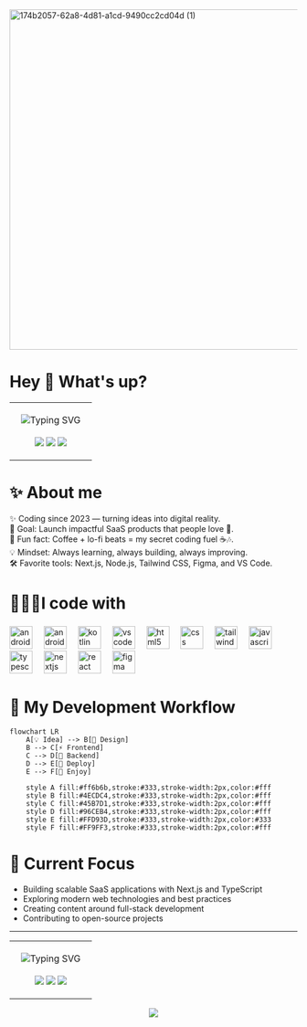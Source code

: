 
<!-- <img width="1500" height="500" alt="x banner exact ratio" src="https://github.com/user-attachments/assets/0e1424ad-4ee8-482d-b13a-be706c087168" /> -->


<img width="1664" height="596" alt="174b2057-62a8-4d81-a1cd-9490cc2cd04d (1)" src="https://github.com/user-attachments/assets/c1b5d5be-c3fc-4291-a6fd-e86ff358c3d4" />

# Hey 👋 What's up?

<div align="center">
  
  <table width="100%">
    <tr>
      <td align="center" style="padding: 20px;">
        <img src="https://readme-typing-svg.herokuapp.com?font=Fira+Code&size=28&duration=2500&pause=1500&color=a7a52d&center=true&vCenter=true&width=900&height=60&lines=👋+My+name+is+Rizwan+Ul+Hassan;Nick+Name:+Rizwan+Devid;🚀+Full-Stack+Developer;📱+Native+Android+Developer;💻+Full-Stack+Web+Developer;From+Pakistan+with+❤️" alt="Typing SVG" />
        <br><br>
        <img src="https://img.shields.io/badge/✨-Always%20Learning-1888ff?style=for-the-badge&logoColor=white" />
        <img src="https://img.shields.io/badge/🚀-Always%20Building-1888ff?style=for-the-badge&logoColor=white" />
        <img src="https://img.shields.io/badge/💻-Always%20Coding-1888ff?style=for-the-badge&logoColor=white" />
      </td>
    </tr>
  </table>
  
</div>

# ✨ About me

✨ Coding since 2023 — turning ideas into digital reality. <br/>
🎯 Goal: Launch impactful SaaS products that people love 🚀.<br/>
🎲 Fun fact: Coffee + lo-fi beats = my secret coding fuel ☕🎶.<br/>
💡 Mindset: Always learning, always building, always improving.<br/>
🛠️ Favorite tools: Next.js, Node.js, Tailwind CSS, Figma, and VS Code.<br/>

# 👨🏻‍💻I code with
###

<div align="left">
  <img src="https://cdn.jsdelivr.net/gh/devicons/devicon/icons/android/android-original.svg" height="40" alt="android logo"  />
  <img width="12" />
  <img src="https://skillicons.dev/icons?i=androidstudio" height="40" alt="androidstudio logo"  />
  <img width="12" />
  <img src="https://cdn.jsdelivr.net/gh/devicons/devicon/icons/kotlin/kotlin-original.svg" height="40" alt="kotlin logo"  />
  <img width="12" />
  <img src="https://skillicons.dev/icons?i=vscode" height="40" alt="vscode logo"  />
  <img width="12" />
  <img src="https://cdn.jsdelivr.net/gh/devicons/devicon/icons/html5/html5-original.svg" height="40" alt="html5 logo"  />
  <img width="12" />
  <img src="https://cdn.jsdelivr.net/gh/devicons/devicon/icons/css3/css3-original.svg" height="40" alt="css logo"  />
  <img width="12" />
  <img src="https://cdn.jsdelivr.net/gh/devicons/devicon/icons/tailwindcss/tailwindcss-original-wordmark.svg" height="40" alt="tailwindcss logo"  />
  <img width="12" />
  <img src="https://cdn.jsdelivr.net/gh/devicons/devicon/icons/javascript/javascript-original.svg" height="40" alt="javascript logo"  />
  <img width="12" />
  <img src="https://cdn.jsdelivr.net/gh/devicons/devicon/icons/typescript/typescript-original.svg" height="40" alt="typescript logo"  />
  <img width="12" />
  <img src="https://cdn.jsdelivr.net/gh/devicons/devicon/icons/nextjs/nextjs-original.svg" height="40" alt="nextjs logo"  />
  <img width="12" />
  <img src="https://cdn.jsdelivr.net/gh/devicons/devicon/icons/react/react-original.svg" height="40" alt="react logo"  />
  <img width="12" />
  <img src="https://cdn.jsdelivr.net/gh/devicons/devicon/icons/figma/figma-original.svg" height="40" alt="figma logo"  />
</div>

###

# 🚀 My Development Workflow

```mermaid
flowchart LR
    A[💡 Idea] --> B[🎨 Design]
    B --> C[⚡ Frontend]
    C --> D[🔌 Backend]
    D --> E[🚀 Deploy]
    E --> F[🔁 Enjoy]
    
    style A fill:#ff6b6b,stroke:#333,stroke-width:2px,color:#fff
    style B fill:#4ECDC4,stroke:#333,stroke-width:2px,color:#fff
    style C fill:#45B7D1,stroke:#333,stroke-width:2px,color:#fff
    style D fill:#96CEB4,stroke:#333,stroke-width:2px,color:#fff
    style E fill:#FFD93D,stroke:#333,stroke-width:2px,color:#333
    style F fill:#FF9FF3,stroke:#333,stroke-width:2px,color:#fff
```



# 🎯 Current Focus

- Building scalable SaaS applications with Next.js and TypeScript
- Exploring modern web technologies and best practices
- Creating content around full-stack development
- Contributing to open-source projects

---

<div align="center">
  <table width="100%">
    <tr>
      <td align="center" style="padding: 20px;">
        <img src="https://readme-typing-svg.herokuapp.com?font=Fira+Code&size=24&duration=3000&pause=1500&color=1888ff&center=true&vCenter=true&width=900&height=60&lines=💻+Code+is+poetry;🚀+Solve+first,+code+later;✨+Clean+code+matters;🎯+Write+code+for+humans;⚡+Good+code+is+understandable;🌟+Errors+teach;🔥+Talk+is+cheap,+code+more;💡+Think+before+coding;🛠️+Debugging+is+fun;📚+Learn+every+day;💪+Practice+makes+perfect;🌐+Code+connects+worlds;🔍+Refactor+often;🎨+Code+is+creative;⚙️+Automation+saves+time;🧩+Solve+puzzles;📈+Optimize+everything;💭+Imagine+before+you+code;🎉+Celebrate+small+wins;📝+Document+your+code" alt="Typing SVG" />
        <br><br>
        <img src="https://img.shields.io/badge/💡-Think%20First-1888ff?style=for-the-badge&logoColor=white" />
        <img src="https://img.shields.io/badge/🚀-Code%20Smart-1888ff?style=for-the-badge&logoColor=white" />
        <img src="https://img.shields.io/badge/✨-Ship%20Clean-1888ff?style=for-the-badge&logoColor=white" />
      </td>
    </tr>
  </table>
</div>



<div align="center">
  <img src="https://visitor-badge.laobi.icu/badge?page_id=devrizii.devrizii&"  />
</div>

